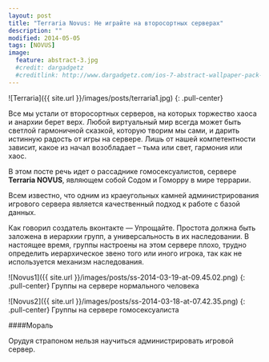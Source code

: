 ```yaml
---
layout: post
title: "Terraria Novus: Не играйте на второсортных серверах"
description: ""
modified: 2014-05-05
tags: [NOVUS]
image:
  feature: abstract-3.jpg
  #credit: dargadgetz
  #creditlink: http://www.dargadgetz.com/ios-7-abstract-wallpaper-pack-for-iphone-5-and-ipod-touch-retina/
---
```


![Terraria]({{ site.url }}/images/posts/terraria1.jpg)
{: .pull-center}

Все мы устали от второсортных серверов, на которых торжество хаоса и анархии берет верх. Любой виртуальный мир всегда может быть светлой гармоничной сказкой, которую творим мы сами, и дарить истинную радость от игры на сервере. Лишь от нашей компетентности зависит, какое из начал возобладает – тьма или свет, гармония или хаос.
<!-- more -->
В этом посте речь идет о рассаднике гомосексуалистов, сервере **Terraria NOVUS**, являющем собой Содом и Гоморру в мире террарии.

Всем известно, что одним из краеугольных камней администрирования игрового сервера является качественный подход к работе с базой данных.

Как говорил создатель вконтакте — Упрощайте. Простота должна быть заложена в иерархии групп, а универсальность в их наследовании. В настоящее время, группы настроены на этом сервере плохо, трудно определить иерархическое звено того или иного игрока, так как не используется механизм наследования.

![Novus1]({{ site.url }}/images/posts/ss-2014-03-19-at-09.45.02.png)
{: .pull-center}
Группы на сервере нормального человека

![Novus2]({{ site.url }}/images/posts/ss-2014-03-18-at-07.42.35.png)
{: .pull-center}
Группы на сервере гомосексуалиста

####Мораль

Орудуя страпоном нельзя научиться администрировать игровой сервер.
